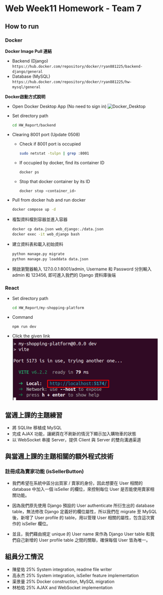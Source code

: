 # Web Week11 Homework - Team 7

## How to run

### Docker
**Docker Image Pull 連結**
- Backend (Django) 
  ```https://hub.docker.com/repository/docker/ryan881225/backend-django/general```
- Database (MySQL) 
  ```https://hub.docker.com/repository/docker/ryan881225/hw-mysql/general```

**Docker啟動方式說明**

- Open Docker Desktop App (No need to sign in)
  ![Docker_Desktop](../HW_Materials/week7/Docker_Desktop.png) </br>

- Set directory path
  ```sh
  cd HW_Report/backend
  ```

- Clearing 8001 port (Update 0508)
  - Check if 8001 port is occupied
    ```sh
    sudo netstat -tulpn | grep :8001
    ```
  - If occupied by docker, find its container ID
    ```sh
    docker ps
    ``` 
  - Stop that docker container by its ID
    ```sh
    docker stop <container_id>
    ``` 

- Pull from docker hub and run docker
  ```sh
  docker compose up -d
  ```

- 複製資料檔到容器並進入容器
  ```sh
  docker cp data.json web_django:./data.json
  docker exec -it web_django bash
  ```

- 建立資料表和載入初始資料
  ```sh
  python manage.py migrate
  python manage.py loaddata data.json
  ```


- 開啟瀏覽器輸入 127.0.0.1:8001/admin, Username 和 Password 分別輸入 admin 和 123456, 即可進入我們的 Django 資料庫後端


### React

- Set directory path
  ```sh
  cd HW_Report/my-shopping-platform
  ```

- Command
  ```sh
  npm run dev
  ```

- Click the given link
  ![image](../HW_Materials/week7/image.png) </br>

## 當週上課的主題練習

- 將 SQLlite 移植成 MySQL
- 完成 AJAX 功能，讓網頁在不刷新的情況下顯示加入購物車的狀態
- 以 WebSocket 串接 Server，提供 Client 與 Server 的雙向溝通渠道

## 與當週上課的主題相關的額外程式技術

### 註冊成為賣家功能 (isSellerButton)

- 我們希望在系統中區分出買家 / 賣家的身份，因此想要在 User 相關的 database 中加入一個 isSeller 的欄位，來控制每位 User 是否能使用賣家相關功能。

- 因為我們原先使用 Django 預設的 User authenticate 所衍生出的 database table，無法修改 Django 定義好的欄位屬性，所以我們在 migrate 至 MySQL 後，新增了 User profile 的 table，用以管理 User 相關的屬性，包含這次實作的 isSeller 欄位。

- 並且，我們藉由規定 unique 的 User name 來作為 Django User table 和我們自己新增的 User profile table 之間的關聯，確保每個 User 皆為唯一。


## 組員分工情況
- 陳星佑 25% System integration, readme file writer
- 高永杰 25% System integration, isSeller feature implementation
- 渠景量 25% Docker construction, MySQL migration
- 林柏佑 25% AJAX and WebSocket implementation


